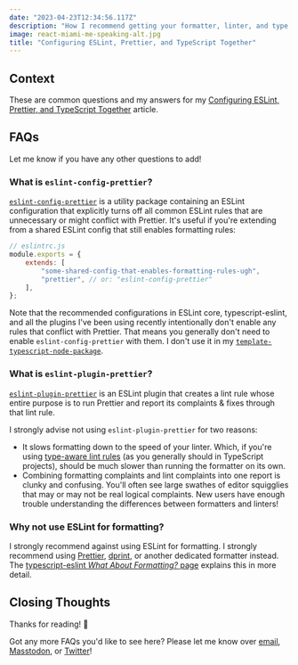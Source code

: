 ```yaml
---
date: "2023-04-23T12:34:56.117Z"
description: "How I recommend getting your formatter, linter, and type checker to play together nicely."
image: react-miami-me-speaking-alt.jpg
title: "Configuring ESLint, Prettier, and TypeScript Together"
---
```


## Context

These are common questions and my answers for my [Configuring ESLint, Prettier, and TypeScript Together](../configuring-eslint-prettier-and-typescript-together) article.

## FAQs

Let me know if you have any other questions to add!

### What is `eslint-config-prettier`?

[`eslint-config-prettier`](https://www.npmjs.com/package/eslint-config-prettier) is a utility package containing an ESLint configuration that explicitly turns off all common ESLint rules that are unnecessary or might conflict with Prettier.
It's useful if you're extending from a shared ESLint config that still enables formatting rules:

```js
// eslintrc.js
module.exports = {
    extends: [
        "some-shared-config-that-enables-formatting-rules-ugh",
        "prettier", // or: "eslint-config-prettier"
    ],
};
```

Note that the recommended configurations in ESLint core, typescript-eslint, and all the plugins I've been using recently intentionally don't enable any rules that conflict with Prettier.
That means you generally don't need to enable `eslint-config-prettier` with them.
I don't use it in my [`template-typescript-node-package`](https://github.com/JoshuaKGoldberg/template-typescript-node-package).

### What is `eslint-plugin-prettier`?

[`eslint-plugin-prettier`](https://www.npmjs.com/package/eslint-plugin-prettier) is an ESLint plugin that creates a lint rule whose entire purpose is to run Prettier and report its complaints & fixes through that lint rule.

I strongly advise not using `eslint-plugin-prettier` for two reasons:

-   It slows formatting down to the speed of your linter. Which, if you're using [type-aware lint rules](https://typescript-eslint.io/linting/typed-linting) (as you generally should in TypeScript projects), should be much slower than running the formatter on its own.
-   Combining formatting complaints and lint complaints into one report is clunky and confusing. You'll often see large swathes of editor squigglies that may or may not be real logical complaints. New users have enough trouble understanding the differences between formatters and linters!

### Why not use ESLint for formatting?

I strongly recommend against using ESLint for formatting.
I strongly recommend using [Prettier](https://prettier.io), [dprint](https://dprint.dev), or another dedicated formatter instead.
The [typescript-eslint _What About Formatting?_ page](https://typescript-eslint.io/linting/troubleshooting/formatting) explains this in more detail.

## Closing Thoughts

Thanks for reading! 💖

Got any more FAQs you'd like to see here?
Please let me know over [email](mailto:blog@joshuakgoldberg.com), [Masstodon](https://fosstodon.org/@JoshuaKGoldberg), or [Twitter](https://twitter.com/JoshuaKGoldberg)!
